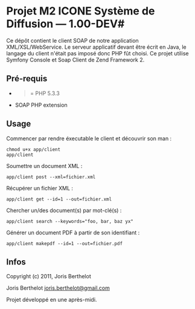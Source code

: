 # Projet M2 ICONE Système de Diffusion — 1.00-DEV#

Ce dépôt contient le client SOAP de notre application XML/XSL/WebService. Le serveur applicatif devant être écrit en Java,
le langage du client n'était pas imposé donc PHP fût choisi.
Ce projet utilise Symfony Console et Soap Client de Zend Framework 2.

## Pré-requis ##

 * >= PHP 5.3.3
 * SOAP PHP extension

## Usage ##

Commencer par rendre éxecutable le client et découvrir son man :
    
    chmod u+x app/client
    app/client

Soumettre un document XML :

    app/client post --xml=fichier.xml

Récupérer un fichier XML :

    app/client get --id=1 --out=fichier.xml

Chercher un/des document(s) par mot-clé(s) :

    app/client search --keywords="foo, bar, baz yx"

Générer un document PDF à partir de son identifiant :

    app/client makepdf --id=1 --out=fichier.pdf

## Infos ##
Copyright (c) 2011, Joris Berthelot

Joris Berthelot <joris.berthelot@gmail.com>

Projet développé en une après-midi.